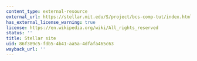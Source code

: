 ```yaml
---
content_type: external-resource
external_url: https://stellar.mit.edu/S/project/bcs-comp-tut/index.html
has_external_license_warning: true
license: https://en.wikipedia.org/wiki/All_rights_reserved
status: ''
title: Stellar site
uid: 86f389c5-fdb5-4b41-aa5a-4dfafa465c63
wayback_url: ''
---
```

